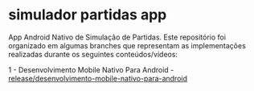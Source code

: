 # simulador partidas app

App Android Nativo de Simulação de Partidas. Este repositório foi organizado em algumas branches que representam as implementações realizadas durante os seguintes conteúdos/vídeos:

1 - Desenvolvimento Mobile Nativo Para Android
        - [release/desenvolvimento-mobile-nativo-para-android](https://github.com/natanaelodias/simulador-partidas-app/tree/release/desenvolvimento-mobile-nativo-para-android)
